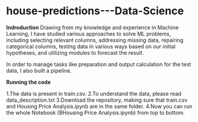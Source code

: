 # house-predictions---Data-Science

**Indroduction**
Drawing from my knowledge and experience in Machine Learning, I have studied various approaches to solve ML problems, including selecting relevant columns, addressing missing data, repairing categorical columns, testing data in various ways based on our initial hypotheses, and utilizing modules to forecast the result.

In order to manage tasks like preparation and output calculation for the test data, I also built a pipeline.

**Running the code**

  1.The data is present in train.csv.
  2.To understand the data, please read data_description.txt
  3.Download the repository, making sure that train.csv and Housing Price Analysis.ipynb are in the same folder.
  4.Now you can run the whole Notebook (BHousing Price Analysis.ipynb) from top to bottom.
